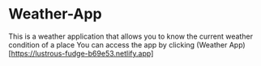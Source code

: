 # Weather-App
This is a weather application that allows you to know the current weather condition of a place
You can access the app by clicking (Weather App)[https://lustrous-fudge-b69e53.netlify.app]
